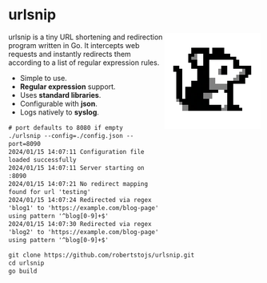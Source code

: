 # urlsnip

<img src="./img/logo.svg" align="right"
     alt="urlsnip logo by Robert Štojs" width="192" height="192">

urlsnip is a tiny URL shortening and redirection program written in Go. It intercepts web requests and instantly redirects them according to a list of regular expression rules.

* Simple to use.
* **Regular expression** support.
* Uses **standard libraries**.
* Configurable with **json**.
* Logs natively to **syslog**.

```shell
# port defaults to 8080 if empty
./urlsnip --config=./config.json --port=8090
2024/01/15 14:07:11 Configuration file loaded successfully
2024/01/15 14:07:11 Server starting on :8090
2024/01/15 14:07:21 No redirect mapping found for url 'testing'
2024/01/15 14:07:24 Redirected via regex 'blog1' to 'https://example.com/blog-page' using pattern '^blog[0-9]+$'
2024/01/15 14:07:30 Redirected via regex 'blog2' to 'https://example.com/blog-page' using pattern '^blog[0-9]+$'
```

```shell
git clone https://github.com/robertstojs/urlsnip.git
cd urlsnip
go build
```

















